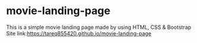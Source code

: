 # movie-landing-page


This is a simple movie landing page made by using HTML, CSS & Bootstrap
Site link:https://tareq855420.github.io/movie-landing-page
